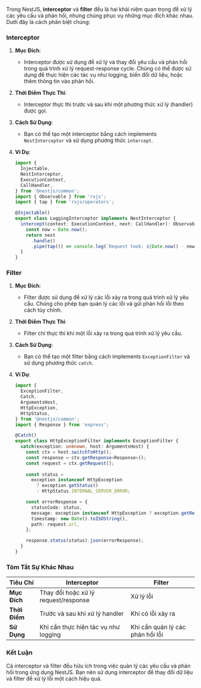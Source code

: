 Trong NestJS, **interceptor** và **filter** đều là hai khái niệm quan trọng để xử lý các yêu cầu và phản hồi, nhưng chúng phục vụ những mục đích khác nhau. Dưới đây là cách phân biệt chúng:

### Interceptor

1. **Mục Đích**:
    - Interceptor được sử dụng để xử lý và thay đổi yêu cầu và phản hồi trong quá trình xử lý request-response cycle. Chúng có thể được sử dụng để thực hiện các tác vụ như logging, biến đổi dữ liệu, hoặc thêm thông tin vào phản hồi.

2. **Thời Điểm Thực Thi**:
    - Interceptor thực thi trước và sau khi một phương thức xử lý (handler) được gọi.

3. **Cách Sử Dụng**:
    - Bạn có thể tạo một interceptor bằng cách implements `NestInterceptor` và sử dụng phương thức `intercept`.

4. **Ví Dụ**:
   ```typescript
   import {
     Injectable,
     NestInterceptor,
     ExecutionContext,
     CallHandler,
   } from '@nestjs/common';
   import { Observable } from 'rxjs';
   import { tap } from 'rxjs/operators';

   @Injectable()
   export class LoggingInterceptor implements NestInterceptor {
     intercept(context: ExecutionContext, next: CallHandler): Observable<any> {
       const now = Date.now();
       return next
         .handle()
         .pipe(tap(() => console.log(`Request took: ${Date.now() - now}ms`)));
     }
   }
   ```

### Filter

1. **Mục Đích**:
    - Filter được sử dụng để xử lý các lỗi xảy ra trong quá trình xử lý yêu cầu. Chúng cho phép bạn quản lý các lỗi và gửi phản hồi lỗi theo cách tùy chỉnh.

2. **Thời Điểm Thực Thi**:
    - Filter chỉ thực thi khi một lỗi xảy ra trong quá trình xử lý yêu cầu.

3. **Cách Sử Dụng**:
    - Bạn có thể tạo một filter bằng cách implements `ExceptionFilter` và sử dụng phương thức `catch`.

4. **Ví Dụ**:
   ```typescript
   import {
     ExceptionFilter,
     Catch,
     ArgumentsHost,
     HttpException,
     HttpStatus,
   } from '@nestjs/common';
   import { Response } from 'express';

   @Catch()
   export class HttpExceptionFilter implements ExceptionFilter {
     catch(exception: unknown, host: ArgumentsHost) {
       const ctx = host.switchToHttp();
       const response = ctx.getResponse<Response>();
       const request = ctx.getRequest();
       
       const status =
         exception instanceof HttpException
           ? exception.getStatus()
           : HttpStatus.INTERNAL_SERVER_ERROR;

       const errorResponse = {
         statusCode: status,
         message: exception instanceof HttpException ? exception.getResponse() : 'Internal server error',
         timestamp: new Date().toISOString(),
         path: request.url,
       };

       response.status(status).json(errorResponse);
     }
   }
   ```

### Tóm Tắt Sự Khác Nhau

| Tiêu Chí         | Interceptor                          | Filter                             |
|------------------|--------------------------------------|------------------------------------|
| **Mục Đích**     | Thay đổi hoặc xử lý request/response | Xử lý lỗi                          |
| **Thời Điểm**    | Trước và sau khi xử lý handler      | Khi có lỗi xảy ra                   |
| **Sử Dụng**      | Khi cần thực hiện tác vụ như logging | Khi cần quản lý các phản hồi lỗi   |

### Kết Luận

Cả interceptor và filter đều hữu ích trong việc quản lý các yêu cầu và phản hồi trong ứng dụng NestJS. Bạn nên sử dụng interceptor để thay đổi dữ liệu và filter để xử lý lỗi một cách hiệu quả.